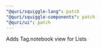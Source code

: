 ```yaml
---
"@quri/squiggle-lang": patch
"@quri/squiggle-components": patch
"@quri/ui": patch
---
```


Adds Tag.notebook view for Lists
